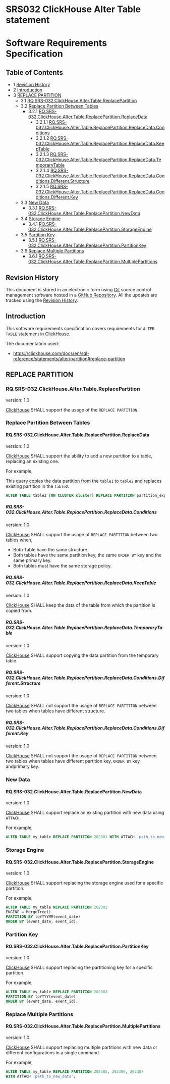 # SRS032 ClickHouse Alter Table statement
# Software Requirements Specification

## Table of Contents

* 1 [Revision History](#revision-history)
* 2 [Introduction](#introduction)
* 3 [REPLACE PARTITION](#replace-partition)
  * 3.1 [RQ.SRS-032.ClickHouse.Alter.Table.ReplacePartition](#rqsrs-032clickhousealtertablereplacepartition)
  * 3.2 [Replace Partition Between Tables](#replace-partition-between-tables)
    * 3.2.1 [RQ.SRS-032.ClickHouse.Alter.Table.ReplacePartition.ReplaceData](#rqsrs-032clickhousealtertablereplacepartitionreplacedata)
      * 3.2.1.1 [RQ.SRS-032.ClickHouse.Alter.Table.ReplacePartition.ReplaceData.Conditions](#rqsrs-032clickhousealtertablereplacepartitionreplacedataconditions)
      * 3.2.1.2 [RQ.SRS-032.ClickHouse.Alter.Table.ReplacePartition.ReplaceData.KeepTable](#rqsrs-032clickhousealtertablereplacepartitionreplacedatakeeptable)
      * 3.2.1.3 [RQ.SRS-032.ClickHouse.Alter.Table.ReplacePartition.ReplaceData.TemporaryTable](#rqsrs-032clickhousealtertablereplacepartitionreplacedatatemporarytable)
      * 3.2.1.4 [RQ.SRS-032.ClickHouse.Alter.Table.ReplacePartition.ReplaceData.Conditions.Different.Structure](#rqsrs-032clickhousealtertablereplacepartitionreplacedataconditionsdifferentstructure)
      * 3.2.1.5 [RQ.SRS-032.ClickHouse.Alter.Table.ReplacePartition.ReplaceData.Conditions.Different.Key](#rqsrs-032clickhousealtertablereplacepartitionreplacedataconditionsdifferentkey)
  * 3.3 [New Data](#new-data)
    * 3.3.1 [RQ.SRS-032.ClickHouse.Alter.Table.ReplacePartition.NewData](#rqsrs-032clickhousealtertablereplacepartitionnewdata)
  * 3.4 [Storage Engine](#storage-engine)
    * 3.4.1 [RQ.SRS-032.ClickHouse.Alter.Table.ReplacePartition.StorageEngine](#rqsrs-032clickhousealtertablereplacepartitionstorageengine)
  * 3.5 [Partition Key](#partition-key)
    * 3.5.1 [RQ.SRS-032.ClickHouse.Alter.Table.ReplacePartition.PartitionKey](#rqsrs-032clickhousealtertablereplacepartitionpartitionkey)
  * 3.6 [Replace Multiple Partitions](#replace-multiple-partitions)
    * 3.6.1 [RQ.SRS-032.ClickHouse.Alter.Table.ReplacePartition.MultiplePartitions](#rqsrs-032clickhousealtertablereplacepartitionmultiplepartitions)


## Revision History

This document is stored in an electronic form using [Git] source control management software
hosted in a [GitHub Repository].
All the updates are tracked using the [Revision History].

## Introduction

This software requirements specification covers requirements for `ALTER TABLE` statement in [ClickHouse].

The documentation used:
- https://clickhouse.com/docs/en/sql-reference/statements/alter/partition#replace-partition

## REPLACE PARTITION

### RQ.SRS-032.ClickHouse.Alter.Table.ReplacePartition
version: 1.0

[ClickHouse] SHALL support the usage of the `REPLACE PARTITION`.

### Replace Partition Between Tables

#### RQ.SRS-032.ClickHouse.Alter.Table.ReplacePartition.ReplaceData
version: 1.0

[ClickHouse] SHALL support the ability to add a new partition to a table, replacing an existing one.

For example,

This query copies the data partition from the `table1` to `table2` and replaces existing partition in the `table2`.

```sql
ALTER TABLE table2 [ON CLUSTER cluster] REPLACE PARTITION partition_expr FROM table1
```

##### RQ.SRS-032.ClickHouse.Alter.Table.ReplacePartition.ReplaceData.Conditions
version: 1.0

[ClickHouse] SHALL support the usage of `REPLACE PARTITION` between two tables when,

* Both Table have the same structure.
* Both tables have the same partition key, the same `ORDER BY` key and the same primary key.
* Both tables must have the same storage policy.

##### RQ.SRS-032.ClickHouse.Alter.Table.ReplacePartition.ReplaceData.KeepTable
version: 1.0

[ClickHouse] SHALL keep the data of the table from which the partition is copied from.

##### RQ.SRS-032.ClickHouse.Alter.Table.ReplacePartition.ReplaceData.TemporaryTable
version: 1.0

[ClickHouse] SHALL support copying the data partition from the temporary table.

##### RQ.SRS-032.ClickHouse.Alter.Table.ReplacePartition.ReplaceData.Conditions.Different.Structure
version: 1.0

[ClickHouse] SHALL not support the usage of `REPLACE PARTITION` between two tables when tables have different structure.

##### RQ.SRS-032.ClickHouse.Alter.Table.ReplacePartition.ReplaceData.Conditions.Different.Key
version: 1.0

[ClickHouse] SHALL not support the usage of `REPLACE PARTITION` between two tables when tables have different partition key, `ORDER BY` key andprimary key.

### New Data

#### RQ.SRS-032.ClickHouse.Alter.Table.ReplacePartition.NewData
version: 1.0

[ClickHouse] SHALL support replace an existing partition with new data using `ATTACH`.

For example,
```sql
ALTER TABLE my_table REPLACE PARTITION 202301 WITH ATTACH 'path_to_new_data';
```

### Storage Engine

#### RQ.SRS-032.ClickHouse.Alter.Table.ReplacePartition.StorageEngine
version: 1.0

[ClickHouse] SHALL support replacing the storage engine used for a specific partition.

For example,
```sql
ALTER TABLE my_table REPLACE PARTITION 202302
ENGINE = MergeTree()
PARTITION BY toYYYYMM(event_date)
ORDER BY (event_date, event_id);
```

### Partition Key

#### RQ.SRS-032.ClickHouse.Alter.Table.ReplacePartition.PartitionKey
version: 1.0

[ClickHouse] SHALL support replacing the partitioning key for a specific partition.

For example,
```sql
ALTER TABLE my_table REPLACE PARTITION 202303
PARTITION BY toYYYY(event_date)
ORDER BY (event_date, event_id);
```

### Replace Multiple Partitions

#### RQ.SRS-032.ClickHouse.Alter.Table.ReplacePartition.MultiplePartitions
version: 1.0

[ClickHouse] SHALL support replacing multiple partitions with new data or different configurations in a single command.

For example,
```sql
ALTER TABLE my_table REPLACE PARTITION 202305, 202306, 202307
WITH ATTACH 'path_to_new_data';
```





[ClickHouse]: https://clickhouse.com
[GitHub Repository]: https://github.com/Altinity/clickhouse-regression/blob/main/alter/requirements/requirements.md
[Revision History]: https://github.com/Altinity/clickhouse-regression/commits/main/alter/requirements/requirements.md
[Git]: https://git-scm.com/
[GitHub]: https://github.com
